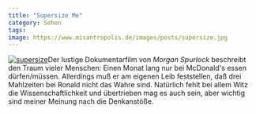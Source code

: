 ```yaml
---
title: "Supersize Me"
category: Sehen
tags: 
image: https://www.misantropolis.de/images/posts/supersize.jpg
---
```


[![](http://www.misantropolis.de/wp-content/uploads/2008/04/supersize.jpg "supersize")](http://www.misantropolis.de/wp-content/uploads/2008/04/supersize.jpg)Der lustige Dokumentarfilm von *Morgan Spurlock* beschreibt den Traum vieler Menschen: Einen Monat lang nur bei McDonald's essen dürfen/müssen. Allerdings muß er am eigenen Leib feststellen, daß drei Mahlzeiten bei Ronald nicht das Wahre sind. Natürlich fehlt bei allem Witz die Wissenschaftlichkeit und übertrieben mag es auch sein, aber wichtig sind meiner Meinung nach die Denkanstöße.